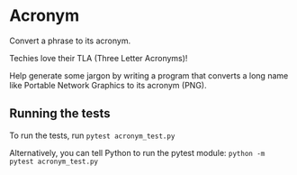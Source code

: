 # Acronym

Convert a phrase to its acronym.

Techies love their TLA (Three Letter Acronyms)!

Help generate some jargon by writing a program that converts a long name
like Portable Network Graphics to its acronym (PNG).

## Running the tests

To run the tests, run `pytest acronym_test.py`

Alternatively, you can tell Python to run the pytest module:
`python -m pytest acronym_test.py`


